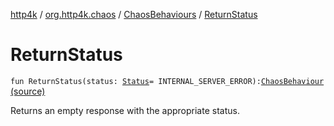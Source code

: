 [http4k](../../index.md) / [org.http4k.chaos](../index.md) / [ChaosBehaviours](index.md) / [ReturnStatus](./-return-status.md)

# ReturnStatus

`fun ReturnStatus(status: `[`Status`](../../org.http4k.core/-status/index.md)` = INTERNAL_SERVER_ERROR): `[`ChaosBehaviour`](../-chaos-behaviour/index.md) [(source)](https://github.com/http4k/http4k/blob/master/http4k-testing-chaos/src/main/kotlin/org/http4k/chaos/ChaosBehaviours.kt#L64)

Returns an empty response with the appropriate status.

